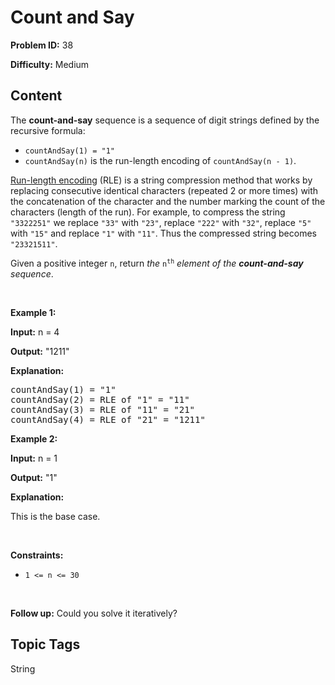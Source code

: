 # Count and Say

**Problem ID:** 38

**Difficulty:** Medium

## Content
<p>The <strong>count-and-say</strong> sequence is a sequence of digit strings defined by the recursive formula:</p>

<ul>
	<li><code>countAndSay(1) = &quot;1&quot;</code></li>
	<li><code>countAndSay(n)</code> is the run-length encoding of <code>countAndSay(n - 1)</code>.</li>
</ul>

<p><a href="http://en.wikipedia.org/wiki/Run-length_encoding" target="_blank">Run-length encoding</a> (RLE) is a string compression method that works by replacing consecutive identical characters (repeated 2 or more times) with the concatenation of the character and the number marking the count of the characters (length of the run). For example, to compress the string <code>&quot;3322251&quot;</code> we replace <code>&quot;33&quot;</code> with <code>&quot;23&quot;</code>, replace <code>&quot;222&quot;</code> with <code>&quot;32&quot;</code>, replace <code>&quot;5&quot;</code> with <code>&quot;15&quot;</code> and replace <code>&quot;1&quot;</code> with <code>&quot;11&quot;</code>. Thus the compressed string becomes <code>&quot;23321511&quot;</code>.</p>

<p>Given a positive integer <code>n</code>, return <em>the </em><code>n<sup>th</sup></code><em> element of the <strong>count-and-say</strong> sequence</em>.</p>

<p>&nbsp;</p>
<p><strong class="example">Example 1:</strong></p>

<div class="example-block">
<p><strong>Input:</strong> <span class="example-io">n = 4</span></p>

<p><strong>Output:</strong> <span class="example-io">&quot;1211&quot;</span></p>

<p><strong>Explanation:</strong></p>

<pre>
countAndSay(1) = &quot;1&quot;
countAndSay(2) = RLE of &quot;1&quot; = &quot;11&quot;
countAndSay(3) = RLE of &quot;11&quot; = &quot;21&quot;
countAndSay(4) = RLE of &quot;21&quot; = &quot;1211&quot;
</pre>
</div>

<p><strong class="example">Example 2:</strong></p>

<div class="example-block">
<p><strong>Input:</strong> <span class="example-io">n = 1</span></p>

<p><strong>Output:</strong> <span class="example-io">&quot;1&quot;</span></p>

<p><strong>Explanation:</strong></p>

<p>This is the base case.</p>
</div>

<p>&nbsp;</p>
<p><strong>Constraints:</strong></p>

<ul>
	<li><code>1 &lt;= n &lt;= 30</code></li>
</ul>

<p>&nbsp;</p>
<strong>Follow up:</strong> Could you solve it iteratively?

## Topic Tags
String
